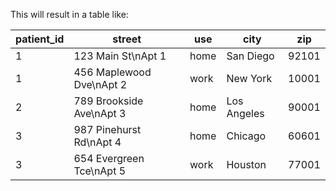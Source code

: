 This will result in a table like:

| patient_id | street                   | use      | city        | zip   |
|------------|--------------------------|----------|-------------|-------|
| 1          | 123 Main St\nApt 1       | home     | San Diego   | 92101 |
| 1          | 456 Maplewood Dve\nApt 2 | work     | New York    | 10001 |
| 2          | 789 Brookside Ave\nApt 3 | home     | Los Angeles | 90001 |
| 3          | 987 Pinehurst Rd\nApt 4  | home     | Chicago     | 60601 |
| 3          | 654 Evergreen Tce\nApt 5 | work     | Houston     | 77001 |